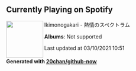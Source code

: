 ## Currently Playing on Spotify

[<img align="left" width="100" src="https://i.scdn.co/image/ab67616d0000b2734ff62a8bad528d3b04d0794e">](https://open.spotify.com/album/6CM8A3Uhws8mAcNOxpBRNq)

Ikimonogakari - 熱情のスペクトラム

**Albums**: Not supported

Last updated at 03/10/2021 10:51

#### Generated with [20chan/github-now](https://github.com/20chan/github-now)


<!--
**20chan/20chan** is a ✨ _special_ ✨ repository because its `README.md` (this file) appears on your GitHub profile.

Here are some ideas to get you started:

- 🔭 I’m currently working on ...
- 🌱 I’m currently learning ...
- 👯 I’m looking to collaborate on ...
- 🤔 I’m looking for help with ...
- 💬 Ask me about ...
- 📫 How to reach me: ...
- 😄 Pronouns: ...
- ⚡ Fun fact: ...
-->
